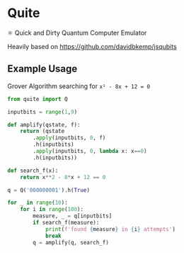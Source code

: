 # Quite
⚛️ Quick and Dirty Quantum Computer Emulator

Heavily based on https://github.com/davidbkemp/jsqubits

## Example Usage

Grover Algorithm searching for `x² - 8x + 12 = 0`
```py
from quite import Q

inputbits = range(1,9)

def amplify(qstate, f):
	return (qstate
		.apply(inputbits, 0, f)
		.h(inputbits)
		.apply(inputbits, 0, lambda x: x==0)
		.h(inputbits))

def search_f(x):
	return x**2 - 8*x + 12 == 0

q = Q('000000001').h(True)

for _ in range(10):
	for i in range(100):
		measure, _ = q[inputbits]
		if search_f(measure):
			print(f'found {measure} in {i} attempts')
			break
		q = amplify(q, search_f)
```
